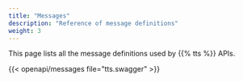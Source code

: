 ```yaml
---
title: "Messages"
description: "Reference of message definitions"
weight: 3
---
```


This page lists all the message definitions used by {{% tts %}} APIs.

<!--more-->

{{< openapi/messages file="tts.swagger" >}}
